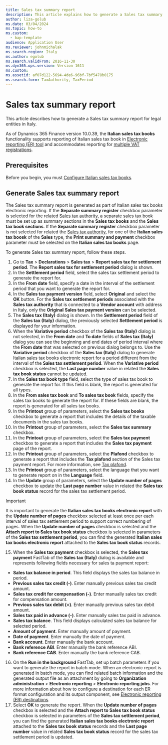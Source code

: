 ```yaml
---
title: Sales tax summary report
description: This article explains how to generate a Sales tax summary report for legal entities in Italy.
author: liza-golub
ms.date: 03/04/2024
ms.topic: how-to
ms.custom: 
  - bap-template
audience: Application User
ms.reviewer: johnmichalak
ms.search.region: Italy
ms.author: egolub
ms.search.validFrom: 2016-11-30
ms.dyn365.ops.version: Version 1611
ms.custom: 
ms.assetid: af07d122-5694-4de6-96bf-7bf5478b0175
ms.search.form: TaxAuthority, TaxPeriod
---
```


# Sales tax summary report

This article describes how to generate a Sales tax summary report for legal entities in Italy.

As of Dynamics 365 Finance version 10.0.39, the **Italian sales tax books** functionality supports reporting of Italian sales tax book in [Electronic reporting (ER) tool](/dynamics365/fin-ops-core/dev-itpro/analytics/general-electronic-reporting) and accommodates reporting for [multiple VAT registrations](../global/emea-multiple-vat-registration-numbers.md).

## Prerequisites

Before you begin, you must [Configure Italian sales tax books](emea-ita-sales-tax-books.md).

## Generate Sales tax summary report

The Sales tax summary report is generated as part of Italian sales tax books electronic reporting. If the **Separate summary register** checkbox parameter is selected for the related [Sales tax authority](emea-ita-vat-statements-details.md#sales-tax-authority), a separate sales tax book must be set up as summary sections in the **Sales tax books** and the **Sales tax book sections**. If the **Separate summary register** checkbox parameter is not selected for related the [Sales tax authority](emea-ita-vat-statements-details.md#sales-tax-authority), for one of the **Italian sales tax boosk** of the **Sales** type, the **Print summary and payment** checkbox parameter must be selected on the **Italian sales tax books** page.

To generate Sales tax summary report, follow these steps.

1. Go to **Tax** \> **Declarations** \> **Sales tax** \> **Report sales tax for settlement period**. The **Report sales tax for settlement period** dialog is shown.
2. In the **Settlement period** field, select the sales tax settlement period to generate the report for.
3. In the **From date** field, specify a date in the interval of the settlement period that you want to generate the report for.
4. In the **Sales tax payment version** field, select **Original** and select the **OK** button. For the **Sales tax settlement periods** associated with the **Sales tax authority** that is connected to a **Vendor account** with address in Italy, only the **Original** **Sales tax payment version** can be selected.
5. The **Sales tax (Italy)** dialog is shown. In the **Settlement period** field of the **Sales tax (Italy)** dialog, the previously selected **Settlement period** is displayed for your information.
6. When the **Variative period** checkbox of the **Sales tax (Italy)** dialog is not selected, in the **From date** and **To date** fields of **Sales tax (Italy)** dialog you can see the beginning and end dates of period interval where the **From date** that was selected on previous dialog belongs to. Use the **Variative period** checkbox of the **Sales tax (Italy)** dialog to generate Italian sales tax books electronic report for a period different from the interval of the **Sales tax settlement period**. When the **Variative period** checkbox is selected, the **Last page number** value in related the **Sales tax book status** cannot be updated.
7. In the **Sales tax book type** field, select the type of sales tax book to generate the report for. If this field is blank, the report is generated for all types.
8. In the **From sales tax book** and **To sales tax book** fields, specify the sales tax books to generate the report for. If these fields are blank, the report is generated for all sales tax books.
9. In the **Printout** group of parameters, select the **Sales tax books** checkbox to generate a report that includes the details of the taxable documents in the sales tax books.
10. In the **Printout** group of parameters, select the **Sales tax summary** checkbox.
11. In the **Printout** group of parameters, select the **Sales tax payment** checkbox to generate a report that includes the **Sales tax payment** page of the report.
12. In the **Printout** group of parameters, select the **Plafond** checkbox to generate a report that includes the **Tax plafond** section of the Sales tax payment report. For more information, see [Tax plafond](emea-ita-exil-tax-plafond.md).
13. In the **Printout** group of parameters, select the language that you want to generate report on in the **Language** field.
14. In the **Update** group of parameters, select the **Update number of pages** checkbox to update  the **Last page number** value in related the **Sales tax book status** record for the sales tax settlement period.

> [!IMPORTANT]
> It is important to generate the **Italian sales tax books electronic report** with the **Update number of pages** checkbox selected at least once per each interval of sales tax settlement period to support correct numbering of pages. When the **Update number of pages** checkbox is selected and the **Attach report to Sales tax book status** checkbox is selected in parameters of the **Sales tax settlement period**, you can find the generated **Italian sales tax books electronic report** attached to the **Sales tax book status** records.

15. When the **Sales tax payment** checkbox is selected, the **Sales tax payment** FastTab of the **Sales tax (Italy)** dialog is available and represents following fields necessary for sales ta payment report:
   - **Sales tax balance in period**. This field displays the sales tax balance in period.
   - **Previous sales tax credit (-)**. Enter manually previous sales tax credit amount.
   - **Sales tax credit for compensation (-)**. Enter manually sales tax credit for compensation amount.
   - **Previous sales tax debit (+)**. Enter manually previous sales tax debit amount.
   - **Sales tax paid in advance (-)**. Enter manually sales tax paid in advance.
   - **Sales tax balance**. This field displays calculated sales tax balance for selected period.
   - **Amount of payment**. Enter manually amount of payment.
   - **Date of payment**. Enter manually the date of payment.
   - **Bank account**. Enter manually the bank account.
   - **Bank reference ABI**. Enter manually the bank reference ABI.
   - **Bank reference CAB**. Enter manually the bank reference CAB.
16. On the **Run in the background** FastTab, set up batch parameters if you want to generate the report in batch mode. When an electronic report is generated in batch mode, you can find related batch information and the generated output file as an attachment by going to **Organization administration** \> **Electronic reporting** \> **Electronic reporting jobs**. For more information about how to configure a destination for each ER format configuration and its output component, see [Electronic reporting (ER) destinations](../../../fin-ops-core/dev-itpro/analytics/electronic-reporting-destinations.md).
17. Select **OK** to generate the report. When the **Update number of pages** checkbox is selected and the **Attach report to Sales tax book status** checkbox is selected in parameters of the **Sales tax settlement period**, you can find the generated **Italian sales tax books electronic report** attached to the **Sales tax book status** records and the **Last page number** value in related **Sales tax book status** record for the sales tax settlement period is updated. 

